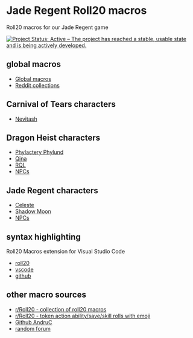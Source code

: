 # Jade Regent Roll20 macros

Roll20 macros for our Jade Regent game

<a href="https://www.repostatus.org/#active"><img src="https://www.repostatus.org/badges/latest/active.svg" alt="Project Status: Active – The project has reached a stable, usable state and is being actively developed." /></a>

## global macros

- [Global macros](global.md)
- [Reddit collections](examples/reddit-macros.md)

## Carnival of Tears characters

- [Nevitash](nevitash.md)

## Dragon Heist characters

- [Phylactery Phylund](phylactery.md)
- [Qina](qina.md)
- [RQL](rql.md)
- [NPCs](npcs-dragon-heist.md)

## Jade Regent characters

- [Celeste](celeste.md)
- [Shadow Moon](shadowmoon.md)
- [NPCs](npcs-jade-regent.md)

## syntax highlighting

Roll20 Macros extension for Visual Studio Code

- [roll20](https://app.roll20.net/forum/post/10515058/roll20-syntax-highlight-a-visual-studio-code-extension)
- [vscode](https://marketplace.visualstudio.com/items?itemName=anduh.rmacro)
- [github](https://github.com/Anduh/rmacro)

## other macro sources

- [r/Roll20 - collection of roll20 macros](https://www.reddit.com/r/Roll20/comments/bakuwn/collection_of_roll20_macros/)
- [r/Roll20 - token action ability/save/skill rolls with emoji](https://www.reddit.com/r/Roll20/comments/rbep4h/dd_5e_from_roll20_sheet_no_api_token_action/)
- [Github AndruC](https://gist.github.com/AndruC/454c3242917050a0dadd44956dade699)
- [random forum](https://wasp-inc.com/forums/threads/roll20-macro-guide-tips-tricks.1565/)
